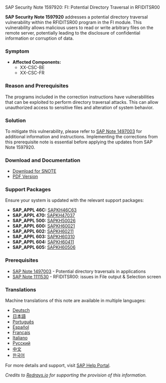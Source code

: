 SAP Security Note 1597920: FI: Potential Directory Traversal in RFIDITSR00

**SAP Security Note 1597920** addresses a potential directory traversal vulnerability within the RFIDITSR00 program in the FI module. This vulnerability allows malicious users to read or write arbitrary files on the remote server, potentially leading to the disclosure of confidential information or corruption of data.

### Symptom
- **Affected Components:**
  - XX-CSC-BE
  - XX-CSC-FR

### Reason and Prerequisites
The programs included in the correction instructions have vulnerabilities that can be exploited to perform directory traversal attacks. This can allow unauthorized access to sensitive files and alteration of system behavior.

### Solution
To mitigate this vulnerability, please refer to [SAP Note 1497003](https://me.sap.com/notes/1497003) for additional information and instructions. Implementing the corrections from this prerequisite note is essential before applying the updates from SAP Note 1597920.

### Download and Documentation
- [Download for SNOTE](https://notesdownloads.sap.com/note/0040000009486012017)
- [PDF Version](https://userapps.support.sap.com/sap/support/sfm/notes/print/0001597920?language=en-US&token=8BFCC17682DED75B271FE2DA2A2DB33A)

### Support Packages
Ensure your system is updated with the relevant support packages:
- **SAP_APPL 46C:** [SAPKH46C63](https://me.sap.com/supportpackage/SAPKH46C63)
- **SAP_APPL 470:** [SAPKH47037](https://me.sap.com/supportpackage/SAPKH47037)
- **SAP_APPL 500:** [SAPKH50026](https://me.sap.com/supportpackage/SAPKH50026)
- **SAP_APPL 600:** [SAPKH60021](https://me.sap.com/supportpackage/SAPKH60021)
- **SAP_APPL 602:** [SAPKH60211](https://me.sap.com/supportpackage/SAPKH60211)
- **SAP_APPL 603:** [SAPKH60310](https://me.sap.com/supportpackage/SAPKH60310)
- **SAP_APPL 604:** [SAPKH60411](https://me.sap.com/supportpackage/SAPKH60411)
- **SAP_APPL 605:** [SAPKH60506](https://me.sap.com/supportpackage/SAPKH60506)

### Prerequisites
- [SAP Note 1497003](https://me.sap.com/notes/1497003) - Potential directory traversals in applications
- [SAP Note 1111530](https://me.sap.com/notes/1111530) - RFIDITSR00: issues in File output & Selection screen

### Translations
Machine translations of this note are available in multiple languages:
- [Deutsch](https://me.sap.com/notes/0001597920/D)
- [日本語](https://me.sap.com/notes/0001597920/J)
- [Português](https://me.sap.com/notes/0001597920/P)
- [Español](https://me.sap.com/notes/0001597920/S)
- [Français](https://me.sap.com/notes/0001597920/F)
- [Italiano](https://me.sap.com/notes/0001597920/I)
- [Русский](https://me.sap.com/notes/0001597920/R)
- [中文](https://me.sap.com/notes/0001597920/1)
- [한국어](https://me.sap.com/notes/0001597920/3)

For more details and support, visit [SAP Help Portal](https://me.sap.com/).

*Credits to [Redrays.io](https://redrays.io) for supporting the provision of this information.*